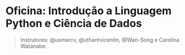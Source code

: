 # Oficina: Introdução a Linguagem Python e Ciência de Dados

> Instrutores: @usmarcv, @uthantvicentin, @Wan-Song e Carolina Watanabe.
